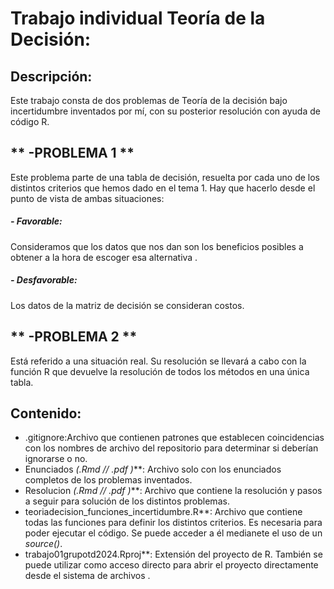 # Trabajo individual Teoría de la Decisión:

## Descripción: 
Este trabajo consta de dos problemas de Teoría de la decisión bajo incertidumbre inventados por mí, con su posterior resolución con ayuda de código R.

 ## ** -PROBLEMA 1 **
Este problema parte de una tabla de decisión, resuelta por cada uno de los distintos criterios que hemos dado en el tema 1. Hay que hacerlo desde el punto de vista de ambas situaciones:

##### **- Favorable:** 
 Consideramos que los datos que nos dan son los beneficios posibles a obtener a la hora de escoger esa alternativa .
 
 ##### 	**- Desfavorable:**
 Los datos de la matriz de decisión se consideran costos.   
  
 ## ** -PROBLEMA 2 **
 Está referido a una situación real. Su resolución se llevará a cabo con la función R que devuelve la resolución de todos los métodos en una única tabla.


## Contenido: 
- .gitignore:Archivo que contienen patrones que establecen coincidencias con los nombres de archivo del repositorio para determinar si deberían ignorarse o no.
- Enunciados *(.Rmd // .pdf )***: Archivo solo con los enunciados completos de los problemas inventados.
- Resolucion *(.Rmd // .pdf )***: Archivo que contiene la resolución y pasos a seguir para solución de los distintos problemas.
- teoriadecision_funciones_incertidumbre.R**: Archivo que contiene todas las funciones para definir los distintos criterios. Es necesaria para poder ejecutar el código. Se puede acceder a él medianete el uso de un *source()*.
- trabajo01grupotd2024.Rproj**: Extensión del proyecto de R. También se puede utilizar como acceso directo para abrir el proyecto directamente desde el sistema de archivos .


